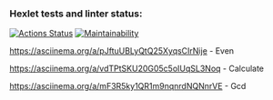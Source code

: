 ### Hexlet tests and linter status:
[![Actions Status](https://github.com/vladimr-xz/php-project-45/actions/workflows/hexlet-check.yml/badge.svg)](https://github.com/vladimr-xz/php-project-45/actions)
[![Maintainability](https://api.codeclimate.com/v1/badges/202d3101c6c9f93522f9/maintainability)](https://codeclimate.com/github/vladimr-xz/php-project-45/maintainability)

https://asciinema.org/a/pJftuUBLyQtQ25XyqsCIrNije - Even

https://asciinema.org/a/vdTPtSKU20G05c5oIUqSL3Noq - Calculate

https://asciinema.org/a/mF3R5ky1QR1m9nqnrdNQNnrVE - Gcd
